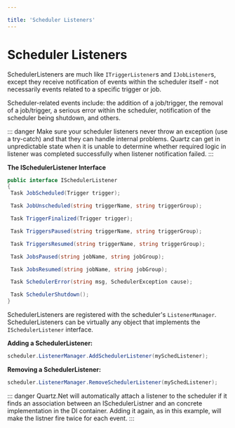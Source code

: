 ```yaml
---

title: 'Scheduler Listeners'
---
```


# Scheduler Listeners

SchedulerListeners are much like `ITriggerListener`s and `IJobListener`s, except they receive notification of
events within the scheduler itself - not necessarily events related to a specific trigger or job.

Scheduler-related events include: the addition of a job/trigger, the removal of a job/trigger, a serious error
within the scheduler, notification of the scheduler being shutdown, and others.

::: danger
Make sure your scheduler listeners never throw an exception (use a try-catch) and that they can handle internal problems.
Quartz can get in unpredictable state when it is unable to determine whether required logic in listener was completed successfully when listener notification failed.
:::

__The ISchedulerListener Interface__

```csharp
public interface ISchedulerListener
{
 Task JobScheduled(Trigger trigger);

 Task JobUnscheduled(string triggerName, string triggerGroup);

 Task TriggerFinalized(Trigger trigger);

 Task TriggersPaused(string triggerName, string triggerGroup);

 Task TriggersResumed(string triggerName, string triggerGroup);

 Task JobsPaused(string jobName, string jobGroup);

 Task JobsResumed(string jobName, string jobGroup);

 Task SchedulerError(string msg, SchedulerException cause);

 Task SchedulerShutdown();
} 
```

SchedulerListeners are registered with the scheduler's `ListenerManager`.
SchedulerListeners can be virtually any object that implements the `ISchedulerListener` interface.

__Adding a SchedulerListener:__

```csharp
scheduler.ListenerManager.AddSchedulerListener(mySchedListener);
```

__Removing a SchedulerListener:__

```csharp
scheduler.ListenerManager.RemoveSchedulerListener(mySchedListener);
```
::: danger
Quartz.Net will automatically attach a listener to the scheduler if it finds an association between an ISchedulerListner and an concrete implementation in the DI container. Adding it again, as in this example, will make
the listner fire twice for each event.
:::

